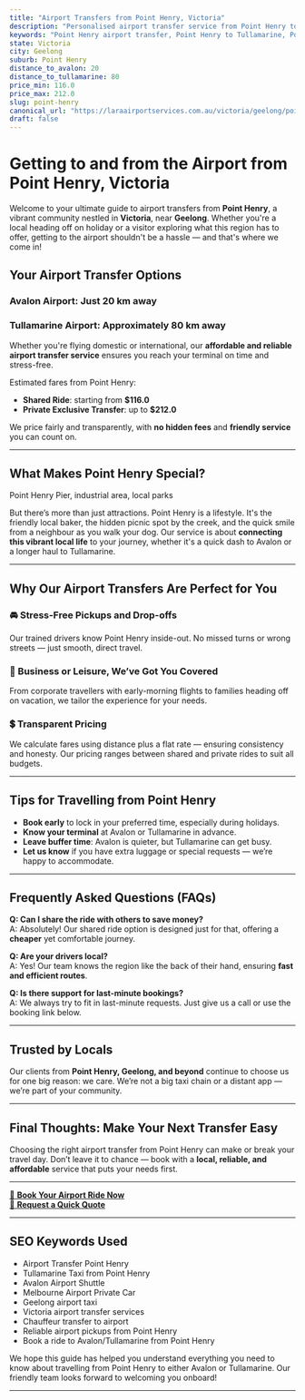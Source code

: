 ```yaml
---
title: "Airport Transfers from Point Henry, Victoria"
description: "Personalised airport transfer service from Point Henry to Avalon and Tullamarine airports. Enjoy a smooth, affordable ride with us!"
keywords: "Point Henry airport transfer, Point Henry to Tullamarine, Point Henry to Avalon, airport taxi Point Henry, private airport transfer Point Henry, shared ride Point Henry, Point Henry transfers, airport shuttle Point Henry, book Point Henry airport taxi, affordable Point Henry airport transfer, Point Henry airport transfer service, airport transfer Geelong, airport transfer Melbourne, Melbourne airport taxi, airport transfers Victoria, Tullamarine airport shuttle, Avalon airport transfers, Melbourne private transfer, airport transport services Melbourne"
state: Victoria
city: Geelong
suburb: Point Henry
distance_to_avalon: 20
distance_to_tullamarine: 80
price_min: 116.0
price_max: 212.0
slug: point-henry
canonical_url: "https://laraairportservices.com.au/victoria/geelong/point-henry/"
draft: false
---
```


# Getting to and from the Airport from Point Henry, Victoria

Welcome to your ultimate guide to airport transfers from **Point Henry**, a vibrant community nestled in **Victoria**, near **Geelong**. Whether you're a local heading off on holiday or a visitor exploring what this region has to offer, getting to the airport shouldn't be a hassle — and that's where we come in!

## Your Airport Transfer Options

### Avalon Airport: Just 20 km away  
### Tullamarine Airport: Approximately 80 km away

Whether you're flying domestic or international, our **affordable and reliable airport transfer service** ensures you reach your terminal on time and stress-free.

Estimated fares from Point Henry:
- **Shared Ride**: starting from **$116.0**
- **Private Exclusive Transfer**: up to **$212.0**

We price fairly and transparently, with **no hidden fees** and **friendly service** you can count on.

---

## What Makes Point Henry Special?

Point Henry Pier, industrial area, local parks

But there’s more than just attractions. Point Henry is a lifestyle. It's the friendly local baker, the hidden picnic spot by the creek, and the quick smile from a neighbour as you walk your dog. Our service is about **connecting this vibrant local life** to your journey, whether it's a quick dash to Avalon or a longer haul to Tullamarine.

---

## Why Our Airport Transfers Are Perfect for You

### 🚘 Stress-Free Pickups and Drop-offs
Our trained drivers know Point Henry inside-out. No missed turns or wrong streets — just smooth, direct travel.

### 💼 Business or Leisure, We’ve Got You Covered
From corporate travellers with early-morning flights to families heading off on vacation, we tailor the experience for your needs.

### 💲 Transparent Pricing
We calculate fares using distance plus a flat rate — ensuring consistency and honesty. Our pricing ranges between shared and private rides to suit all budgets.

---

## Tips for Travelling from Point Henry

- **Book early** to lock in your preferred time, especially during holidays.
- **Know your terminal** at Avalon or Tullamarine in advance.
- **Leave buffer time**: Avalon is quieter, but Tullamarine can get busy.
- **Let us know** if you have extra luggage or special requests — we’re happy to accommodate.

---

## Frequently Asked Questions (FAQs)

**Q: Can I share the ride with others to save money?**  
A: Absolutely! Our shared ride option is designed just for that, offering a **cheaper** yet comfortable journey.

**Q: Are your drivers local?**  
A: Yes! Our team knows the region like the back of their hand, ensuring **fast and efficient routes**.

**Q: Is there support for last-minute bookings?**  
A: We always try to fit in last-minute requests. Just give us a call or use the booking link below.

---

## Trusted by Locals

Our clients from **Point Henry, Geelong, and beyond** continue to choose us for one big reason: we care. We’re not a big taxi chain or a distant app — we’re part of your community.

---

## Final Thoughts: Make Your Next Transfer Easy

Choosing the right airport transfer from Point Henry can make or break your travel day. Don’t leave it to chance — book with a **local, reliable, and affordable** service that puts your needs first.

---

[📅 **Book Your Airport Ride Now**](https://laraairportservices.square.site/s/appointments)  
[📧 **Request a Quick Quote**](https://laraairportservices.square.site/contact-us)

---

## SEO Keywords Used
- Airport Transfer Point Henry
- Tullamarine Taxi from Point Henry
- Avalon Airport Shuttle
- Melbourne Airport Private Car
- Geelong airport taxi
- Victoria airport transfer services
- Chauffeur transfer to airport
- Reliable airport pickups from Point Henry
- Book a ride to Avalon/Tullamarine from Point Henry

We hope this guide has helped you understand everything you need to know about travelling from Point Henry to either Avalon or Tullamarine. Our friendly team looks forward to welcoming you onboard!

---

